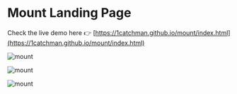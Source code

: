 # Mount Landing Page

Check the live demo here 👉️ [https://1catchman.github.io/mount/index.html](https://1catchman.github.io/mount/index.html)

![mount](https://i.ibb.co/cbC9zhp/127-0-0-1-5500-index-html-1.png)

![mount](https://i.ibb.co/qMPLbP8/mount-portfolio.jpg)

![mount](https://i.ibb.co/WnVvjzb/mount-team.jpg)
